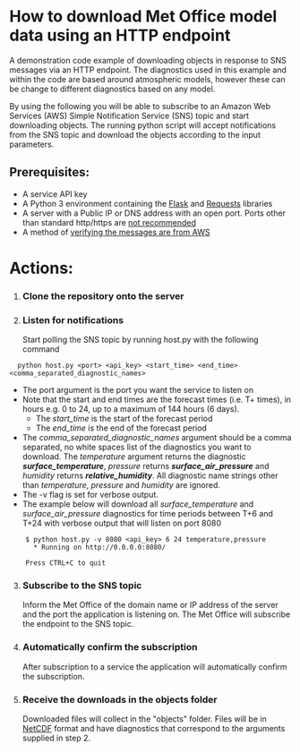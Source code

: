 # How to download Met Office model data using an HTTP endpoint
A demonstration code example of downloading objects in response to SNS messages via an HTTP endpoint. The diagnostics used in this example and within the code are based around atmospheric models, however these can be change to different diagnostics based on any model.

By using the following you will be able to subscribe to an Amazon Web Services (AWS) Simple Notification Service (SNS) topic and start downloading objects.
The running python script will accept notifications from the SNS topic and download the objects according to the input parameters.


## Prerequisites:

  * A service API key
  * A Python 3 environment containing the [Flask](http://flask.pocoo.org/docs/0.12/ "Flask library") and [Requests](http://docs.python-requests.org/en/master/ "Requests library") libraries
  * A server with a Public IP or DNS address with an open port. Ports other than standard http/https are [not recommended](https://aws.amazon.com/sns/faqs/ "AWS documentation")
  * A method of [verifying the messages are from AWS](http://docs.aws.amazon.com/sns/latest/dg/SendMessageToHttp.verify.signature.html "AWS documentation")

# Actions:
1. ### Clone the repository onto the server

2. ### Listen for notifications
   Start polling the SNS topic by running host.py with the following command
````
  python host.py <port> <api_key> <start_time> <end_time> <comma_separated_diagnostic_names>
````
  * The port argument is the port you want the service to listen on
  * Note that the start and end times are the forecast times (i.e. T+ times), in hours e.g. 0 to 24, up to a maximum of 144 hours (6 days).
    * The *start_time* is the start of the forecast period
    * The *end_time* is the end of the forecast period
  * The *comma_separated_diagnostic_names* argument should be a comma separated, no white spaces list of the diagnostics you want to download. The *temperature* argument returns the diagnostic **_surface_temperature_**,
   *pressure* returns **_surface_air_pressure_** and *humidity* returns **_relative_humidity_**.
   All diagnostic name strings other than *temperature*, *pressure* and *humidity* are ignored.
  * The -v flag is set for verbose output.
  * The example below will download all *surface_temperature* and *surface_air_pressure* diagnostics for time periods between T+6 and T+24 with verbose output that will listen on port 8080
````
    $ python host.py -v 8080 <api_key> 6 24 temperature,pressure
      * Running on http://0.0.0.0:8080/

    Press CTRL+C to quit
````

3. ### Subscribe to the SNS topic
   Inform the Met Office of the domain name or IP address of the server and the port the application is listening on. The Met Office will subscribe the endpoint to the SNS topic.

4. ### Automatically confirm the subscription
   After subscription to a service the application will automatically confirm the subscription.

5. ### Receive the downloads in the objects folder
   Downloaded files will collect in the "objects" folder.
   Files will be in [NetCDF](http://www.unidata.ucar.edu/software/netcdf/docs/netcdf_introduction.html "UCAR Netcdf documentation") format and have diagnostics
   that correspond to the arguments supplied in step 2.
